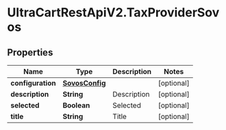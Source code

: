 # UltraCartRestApiV2.TaxProviderSovos

## Properties
Name | Type | Description | Notes
------------ | ------------- | ------------- | -------------
**configuration** | [**SovosConfig**](SovosConfig.md) |  | [optional] 
**description** | **String** | Description | [optional] 
**selected** | **Boolean** | Selected | [optional] 
**title** | **String** | Title | [optional] 



